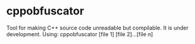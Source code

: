 # cppobfuscator
Tool for making C++ source code unreadable but compilable. It is under development. 
Using:
cppobfuscator [file 1] [file 2]...[file n]
